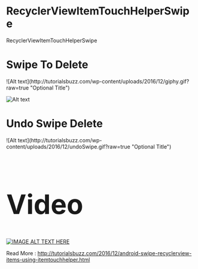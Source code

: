 # RecyclerViewItemTouchHelperSwipe
RecyclerViewItemTouchHelperSwipe


<h1> Swipe  To Delete</h1>
![Alt text](http://tutorialsbuzz.com/wp-content/uploads/2016/12/giphy.gif?raw=true "Optional Title")


![Alt text](https://github.dev.global.tesco.org/raw/52InstoreCustomerPicking/SmartDeliverySystem/develop/screenshots/TripOverviewFirstOrder.png?token=AAAII4DTRM9HIQa7KksUfBh1DdYbOWjQks5YfxEQwA%3D%3D)


<h1> Undo Swipe Delete </h1>
![Alt text](http://tutorialsbuzz.com/wp-content/uploads/2016/12/undoSwipe.gif?raw=true "Optional Title")


<h1 style="font-size:72px;">Video</h1> 

[![IMAGE ALT TEXT HERE](https://img.youtube.com/vi/Fb-1aGNUPqY/0.jpg)](https://www.youtube.com/watch?v=Fb-1aGNUPqY)

Read More : http://tutorialsbuzz.com/2016/12/android-swipe-recyclerview-items-using-itemtouchhelper.html
